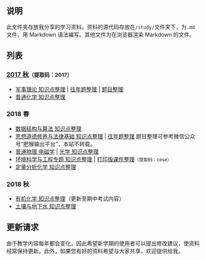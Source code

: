 ## 说明
此文件夹存放我分享的学习资料。资料的源代码存放在`/study/`文件夹下，为`.md`文件，用 Markdown 语法编写。其他文件为在浏览器渲染 Markdown 的文件。

## 列表
### [2017 秋](https://pan.baidu.com/s/1ok15y4M5-e8fDh7sMHuXug)<small>（提取码：2017）</small>
* [军事理论 知识点整理](/军事理论-知识点整理) &#124; [往年题整理](/军事理论-往年题整理) &#124; [题目整理](/军事理论-题目整理)
* [普通化学 知识点整理](/普通化学-知识点整理)

### 2018 春
* [数据结构与算法 知识点整理](/数据结构与算法-知识点整理)
* [思想道德修养与法律基础 知识点整理](/思想道德修养与法律基础-知识点整理) &#124; [往年题整理](/思想道德修养与法律基础-往年题整理) <ref>题目整理可参考微信公众号“肥猴输出平台”，本站不转载。</ref>
* [普通物理 电磁学](/普通物理-电磁学-知识点整理) &#124; [光学 知识点整理](/普通物理-光学-知识点整理)
* [环境科学与工程专题 知识点整理](/环境科学与工程专题-知识点整理) &#124; [打印版课件整理](https://pan.baidu.com/s/1XOFhe1KqlSxUpwM367d5Kw)<small>（提取码：cese）</small>
* [定量分析化学 知识点整理](/定量分析化学-知识点整理)

### 2018 秋
* [有机化学 知识点整理](/有机化学-知识点整理)（更新至期中考试内容）
* [土壤与地下水 知识点整理](/土壤与地下水-知识点整理)

## 更新请求
由于教学内容每年都会变化，因此希望新学期的使用者可以提出修改建议，使资料经常保持更新。此外，如果您有好的资料希望与大家共享，欢迎提供给我。